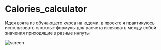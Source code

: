 # Calories_calculator

Идея взята из обучающего курса на юдеми, в проекте я практикуюсь использовать сложные формулы для расчета и связвать между собой значения приходящие в разные инпуты 

![screen](https://github.com/byDsh116/Calories_calculator/blob/main/assets/preview_v2.png?raw=true)

